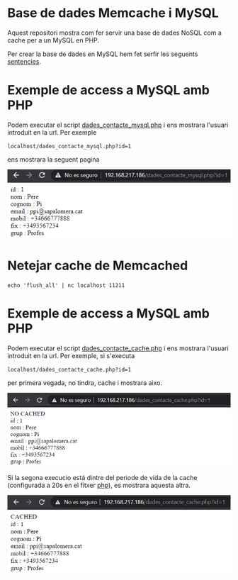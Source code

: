 # Base de dades Memcache i MySQL
Aquest repositori mostra com fer servir una base de dades NoSQL com a cache per a un MySQL en PHP.

Per crear la base de dades en MySQL hem fet serfir les seguents [sentencies](./sentencies_sql.md).

# Exemple de access a MySQL amb PHP
Podem executar el script [dades_contacte_mysql.php](./public/dades_contacte_mysql.php) i ens mostrara l'usuari introduit en la url. Per exemple 
```
localhost/dades_contacte_mysql.php?id=1
```
ens mostrara la seguent pagina

![Exemple](img/exemple_dades_contacte_mysql.png)

# Netejar cache de Memcached
```
echo 'flush_all' | nc localhost 11211
```
# Exemple de access a MySQL amb PHP
Podem executar el script [dades_contacte_cache.php](./public/dades_contacte_mysql.php) i ens mostrara l'usuari introduit en la url. Per exemple, si s'executa
```
localhost/dades_contacte_cache.php?id=1
```
per primera vegada, no tindra, cache i mostrara aixo.

![sense-cache](img/exemple_dades_contacte_cache_NO_CACHED.png)

Si la segona execucio está dintre del periode de vida de la cache (configurada a 20s en el fitxer [php](./public/dades_contacte_cache.php)), es mostrara aquesta altra.

![sense-cache](img/exemple_dades_contacte_cache_CACHED.png)

